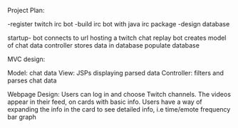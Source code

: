 Project Plan:

-register twitch irc bot
-build irc bot with java irc package
-design database

startup-
bot connects to url hosting a twitch chat replay
bot creates model of chat data
controller stores data in database
populate database

MVC design:

Model: chat data
View: JSPs displaying parsed data
Controller: filters and parses chat data

Webpage Design:
Users can log in and choose Twitch channels. The videos appear in their feed, on cards with basic info.
Users have a way of expanding the info in the card to see detailed info, i.e time/emote frequency bar graph

